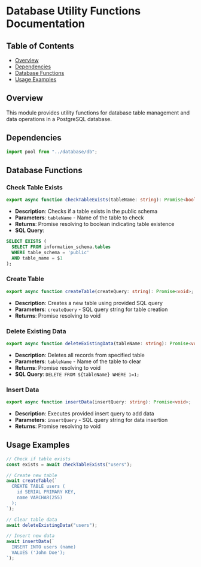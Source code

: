 # Database Utility Functions Documentation

## Table of Contents

- [Overview](#overview)
- [Dependencies](#dependencies)
- [Database Functions](#database-functions)
- [Usage Examples](#usage-examples)

## Overview

This module provides utility functions for database table management and data operations in a PostgreSQL database.

## Dependencies

```typescript
import pool from "../database/db";
```

## Database Functions

### Check Table Exists

```typescript
export async function checkTableExists(tableName: string): Promise<boolean>;
```

- **Description**: Checks if a table exists in the public schema
- **Parameters**: `tableName` - Name of the table to check
- **Returns**: Promise resolving to boolean indicating table existence
- **SQL Query**:

```sql
SELECT EXISTS (
  SELECT FROM information_schema.tables
  WHERE table_schema = 'public'
  AND table_name = $1
);
```

### Create Table

```typescript
export async function createTable(createQuery: string): Promise<void>;
```

- **Description**: Creates a new table using provided SQL query
- **Parameters**: `createQuery` - SQL query string for table creation
- **Returns**: Promise resolving to void

### Delete Existing Data

```typescript
export async function deleteExistingData(tableName: string): Promise<void>;
```

- **Description**: Deletes all records from specified table
- **Parameters**: `tableName` - Name of the table to clear
- **Returns**: Promise resolving to void
- **SQL Query**: `DELETE FROM ${tableName} WHERE 1=1;`

### Insert Data

```typescript
export async function insertData(insertQuery: string): Promise<void>;
```

- **Description**: Executes provided insert query to add data
- **Parameters**: `insertQuery` - SQL query string for data insertion
- **Returns**: Promise resolving to void

## Usage Examples

```typescript
// Check if table exists
const exists = await checkTableExists("users");

// Create new table
await createTable(`
  CREATE TABLE users (
    id SERIAL PRIMARY KEY,
    name VARCHAR(255)
  );
`);

// Clear table data
await deleteExistingData("users");

// Insert new data
await insertData(`
  INSERT INTO users (name)
  VALUES ('John Doe');
`);
```
